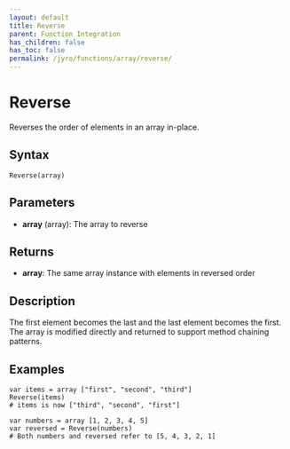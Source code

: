 ```yaml
---
layout: default
title: Reverse
parent: Function Integration
has_children: false
has_toc: false
permalink: /jyro/functions/array/reverse/
---
```


# Reverse

Reverses the order of elements in an array in-place.

## Syntax

```jyro
Reverse(array)
```

## Parameters

- **array** (array): The array to reverse

## Returns

- **array**: The same array instance with elements in reversed order

## Description

The first element becomes the last and the last element becomes the first. The array is modified directly and returned to support method chaining patterns.

## Examples

```jyro
var items = array ["first", "second", "third"]
Reverse(items)
# items is now ["third", "second", "first"]
```

```jyro
var numbers = array [1, 2, 3, 4, 5]
var reversed = Reverse(numbers)
# Both numbers and reversed refer to [5, 4, 3, 2, 1]
```